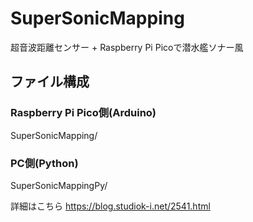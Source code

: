 # SuperSonicMapping
超音波距離センサー + Raspberry Pi Picoで潜水艦ソナー風

## ファイル構成

### Raspberry Pi Pico側(Arduino)
  SuperSonicMapping/

### PC側(Python)
  SuperSonicMappingPy/

詳細はこちら
https://blog.studiok-i.net/2541.html

